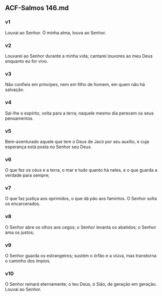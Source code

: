 ## ACF-Salmos 146.md
### v1
 Louvai ao Senhor. Ó minha alma, louva ao Senhor.
### v2
 Louvarei ao Senhor durante a minha vida; cantarei louvores ao meu Deus enquanto eu for vivo.
### v3
 Não confieis em príncipes, nem em filho de homem, em quem não há salvação.
### v4
 Sai-lhe o espírito, volta para a terra; naquele mesmo dia perecem os seus pensamentos.
### v5
 Bem-aventurado aquele que tem o Deus de Jacó por seu auxílio, e cuja esperança está posta no Senhor seu Deus.
### v6
 O que fez os céus e a terra, o mar e tudo quanto há neles, e o que guarda a verdade para sempre;
### v7
 O que faz justiça aos oprimidos, o que dá pão aos famintos. O Senhor solta os encarcerados.
### v8
 O Senhor abre os olhos aos cegos; o Senhor levanta os abatidos; o Senhor ama os justos;
### v9
 O Senhor guarda os estrangeiros; sustém o órfão e a viúva, mas transtorna o caminho dos ímpios.
### v10
 O Senhor reinará eternamente; o teu Deus, ó Sião, de geração em geração. Louvai ao Senhor.
